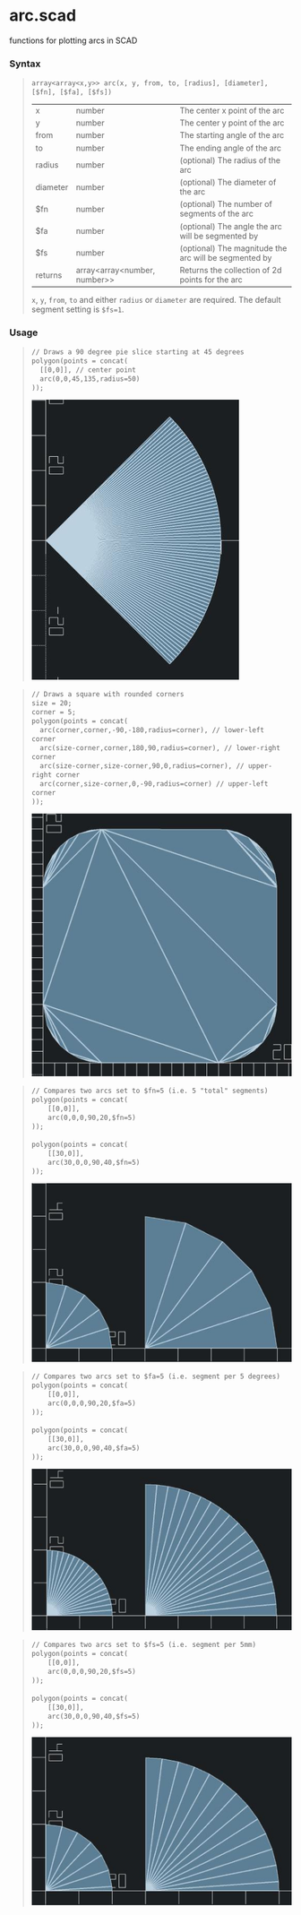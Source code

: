 # arc.scad
functions for plotting arcs in SCAD


### Syntax

> ```
> array<array<x,y>> arc(x, y, from, to, [radius], [diameter], [$fn], [$fa], [$fs])
> ```
>
> <table>
>   <tr><td>x</td>       <td>number</td>                                  <td>The center x point of the arc</td></tr>
>   <tr><td>y</td>       <td>number</td>                                  <td>The center y point of the arc</td></tr>
>   <tr><td>from</td>    <td>number</td>                                  <td>The starting angle of the arc</td></tr>
>   <tr><td>to</td>      <td>number</td>                                  <td>The ending angle of the arc</td></tr>
>   <tr><td>radius</td>  <td>number</td>                                  <td>(optional) The radius of the arc</td></tr>
>   <tr><td>diameter</td><td>number</td>                                  <td>(optional) The diameter of the arc</td></tr>
>   <tr><td>$fn</td>     <td>number</td>                                  <td>(optional) The number of segments of the arc</td></tr>
>   <tr><td>$fa</td>     <td>number</td>                                  <td>(optional) The angle the arc will be segmented by</td></tr>
>   <tr><td>$fs</td>     <td>number</td>                                  <td>(optional) The magnitude the arc will be segmented by</td></tr>
>   <tr><td>returns</td> <td>array&lt;array&lt;number, number&gt;&gt;</td><td>Returns the collection of 2d points for the arc</td></tr>
> </table>
>
> `x`, `y`, `from`, `to` and either `radius` or `diameter` are required.
> The default segment setting is `$fs=1`.


### Usage

> ```scad
> // Draws a 90 degree pie slice starting at 45 degrees
> polygon(points = concat(
>   [[0,0]], // center point
>   arc(0,0,45,135,radius=50)
> ));
> ```
>
> ![pie-slice](./assets/pie-slice.jpg)


> ```scad
> // Draws a square with rounded corners
> size = 20;
> corner = 5;
> polygon(points = concat(
>   arc(corner,corner,-90,-180,radius=corner), // lower-left corner
>   arc(size-corner,corner,180,90,radius=corner), // lower-right corner
>   arc(size-corner,size-corner,90,0,radius=corner), // upper-right corner
>   arc(corner,size-corner,0,-90,radius=corner) // upper-left corner
> ));
> ```
>
> ![rounded-square](./assets/rounded-square.jpg)


> ```scad
> // Compares two arcs set to $fn=5 (i.e. 5 "total" segments)
> polygon(points = concat(
>     [[0,0]],
>     arc(0,0,0,90,20,$fn=5)
> ));
>         
> polygon(points = concat(
>     [[30,0]],
>     arc(30,0,0,90,40,$fn=5)
> ));
> ```
>
> ![fn](./assets/fn.jpg)


> ```scad
> // Compares two arcs set to $fa=5 (i.e. segment per 5 degrees)
> polygon(points = concat(
>     [[0,0]],
>     arc(0,0,0,90,20,$fa=5)
> ));
>         
> polygon(points = concat(
>     [[30,0]],
>     arc(30,0,0,90,40,$fa=5)
> ));
> ```
>
> ![fn](./assets/fa.jpg)


> ```scad
> // Compares two arcs set to $fs=5 (i.e. segment per 5mm)
> polygon(points = concat(
>     [[0,0]],
>     arc(0,0,0,90,20,$fs=5)
> ));
>         
> polygon(points = concat(
>     [[30,0]],
>     arc(30,0,0,90,40,$fs=5)
> ));
> ```
>
> ![fn](./assets/fs.jpg)
